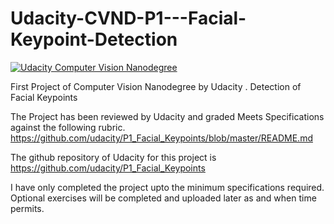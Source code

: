 # Udacity-CVND-P1---Facial-Keypoint-Detection
[![Udacity Computer Vision Nanodegree](http://tugan0329.bitbucket.io/imgs/github/cvnd.svg)](https://www.udacity.com/course/computer-vision-nanodegree--nd891)

First Project of Computer Vision Nanodegree by Udacity . Detection of Facial Keypoints

The Project has been reviewed by Udacity and graded Meets Specifications against the 
following rubric. https://github.com/udacity/P1_Facial_Keypoints/blob/master/README.md 

The github repository of Udacity for this project is https://github.com/udacity/P1_Facial_Keypoints 

I have only completed the project upto the minimum specifications required.
Optional exercises will be completed and uploaded later as and when time permits.
